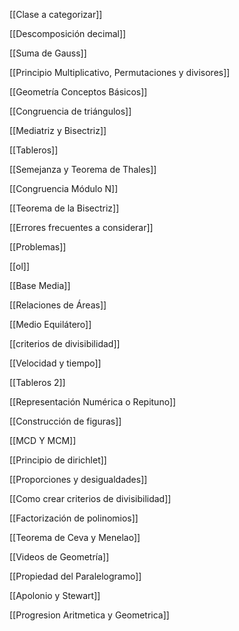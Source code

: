 [[Clase a categorizar]]

[[Descomposición decimal]]

[[Suma de Gauss]]

[[Principio Multiplicativo, Permutaciones y divisores]]

[[Geometría Conceptos Básicos]]

[[Congruencia de triángulos]]

[[Mediatriz y Bisectriz]]

[[Tableros]]

[[Semejanza y Teorema de Thales]]

[[Congruencia Módulo N]]

[[Teorema de la Bisectriz]]

[[Errores frecuentes a considerar]]

[[Problemas]]

[[ol]]

[[Base Media]]

[[Relaciones de Áreas]]

[[Medio Equilátero]]

[[criterios de divisibilidad]]

[[Velocidad y tiempo]]

[[Tableros 2]]

[[Representación Numérica o Repituno]]

[[Construcción de figuras]]

[[MCD Y MCM]]

[[Principio de dirichlet]]

[[Proporciones y desigualdades]]

[[Como crear criterios de divisibilidad]]

[[Factorización de polinomios]]

[[Teorema de Ceva y Menelao]]

[[Videos de Geometría]]

[[Propiedad del Paralelogramo]]

[[Apolonio y Stewart]]

[[Progresion Aritmetica y Geometrica]]